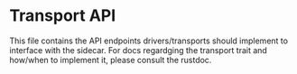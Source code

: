 # Transport API

This file contains the API endpoints drivers/transports should implement to interface with the sidecar.
For docs regardging the transport trait and how/when to implement it, please consult the rustdoc.
